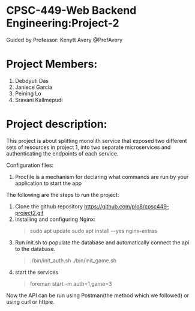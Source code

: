 # CPSC-449-Web Backend Engineering:Project-2

Guided by Professor: Kenytt Avery @ProfAvery

# Project Members:

1. Debdyuti Das
2. Janiece Garcia
3. Peining Lo
4. Sravani Kallmepudi

# Project description: 

This project is about splitting monolith service that exposed two different sets of resources in project 1, into two separate microservices and authenticating the endpoints of each service.

Configuration files:
1. Procfile is a mechanism for declaring what commands are run by your application to start the app 

The following are the steps to run the project:
1. Clone the github repository https://github.com/plo8/cpsc449-project2.git
2. Installing and configuring Nginx:
    > sudo apt update
    > sudo apt install --yes nginx-extras
3. Run init.sh to populate the database and automatically connect the api to the database. 
    > ./bin/init_auth.sh
    > ./bin/init_game.sh
4. start the services    
    > foreman start -m auth=1,game=3   
    
Now the API can be run using Postman(the method which we followed) or using curl or httpie.
